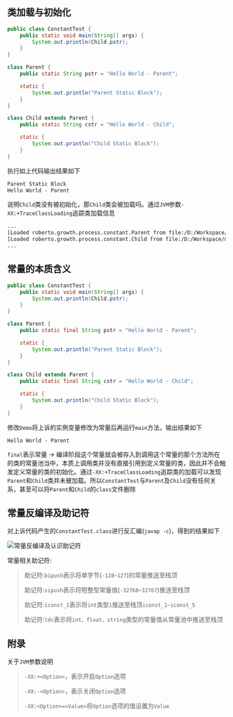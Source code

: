  

## 类加载与初始化

```java
public class ConstantTest {
    public static void main(String[] args) {
        System.out.println(Child.pstr);
    }
}

class Parent {
    public static String pstr = "Hello World - Parent";

    static {
        System.out.println("Parent Static Block");
    }
}

class Child extends Parent {
    public static String cstr = "Hello World - Child";

    static {
        System.out.println("Child Static Block");
    }
}
```

执行如上代码输出结果如下

```reStructuredText
Parent Static Block
Hello World - Parent
```

说明`Child`类没有被初始化，那`Child`类会被加载吗。通过`JVM`参数`-XX:+TraceClassLoading`追踪类加载信息

```reStructuredText
...
[Loaded roberto.growth.process.constant.Parent from file:/D:/Workspace/myblog/target/classes/]
[Loaded roberto.growth.process.constant.Child from file:/D:/Workspace/myblog/target/classes/]
...
```

## 常量的本质含义

```java
public class ConstantTest {
    public static void main(String[] args) {
        System.out.println(Child.pstr);
    }
}

class Parent {
    public static final String pstr = "Hello World - Parent";

    static {
        System.out.println("Parent Static Block");
    }
}

class Child extends Parent {
    public static final String cstr = "Hello World - Child";

    static {
        System.out.println("Child Static Block");
    }
}
```

修改`Demo`将上诉的实例变量修改为常量后再运行`main`方法，输出结果如下

```text
Hello World - Parent
```

`final`表示常量 -> 编译阶段这个常量就会被存入到调用这个常量的那个方法所在的类的常量池当中，本质上调用类并没有直接引用到定义常量的类，因此并不会触发定义常量的类的初始化。通过`-XX:+TraceClassLoading`追踪类的加载可以发现`Parent`和`Child`类并未被加载。所以`ConstantTest`与`Parent`及`Child`没有任何关系，甚至可以将`Parent`和`Child`的`class`文件删除

## 常量反编译及助记符

对上诉代码产生的`ConstantTest.class`进行反汇编(`javap -c`)，得到的结果如下

![常量反编译及认识助记符]([https://raw.githubusercontent.com/RobertoHuang/RGP-LEARNING/master/%E6%B7%B1%E5%85%A5%E7%90%86%E8%A7%A3JAVA%E8%99%9A%E6%8B%9F%E6%9C%BA/images/%E5%B8%B8%E9%87%8F%E5%8F%8D%E7%BC%96%E8%AF%91%E5%8F%8A%E8%AE%A4%E8%AF%86%E5%8A%A9%E8%AE%B0%E7%AC%A6.png](https://raw.githubusercontent.com/RobertoHuang/RGP-LEARNING/master/深入理解JAVA虚拟机/images/常量反编译及认识助记符.png))

常量相关助记符:

> 助记符:`bipush`表示将单字节(`-128~127`)的常量推送至栈顶
>
> 助记符:`sipush`表示将短整型常量值(`-32768~32767`)推送至栈顶
>
> 助记符:`iconst_1`表示将`int`类型`1`推送至栈顶`iconst_1~iconst_5`
>
> 助记符:`ldc`表示将`int、float、string`类型的常量值从常量池中推送至栈顶

## 附录

关于`JVM`参数说明

> `-XX:+<Option>`，表示开启`Option`选项
>
> `-XX:-<Option>`，表示关闭`Option`选项
>
> `-XX:<Option>=<Value>`将`Option`选项的值设置为`Value`